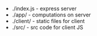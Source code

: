 - ./index.js - express server
- ./app/ - computations on server
- ./client/ - static files for client
- ./src/ - src code for client JS